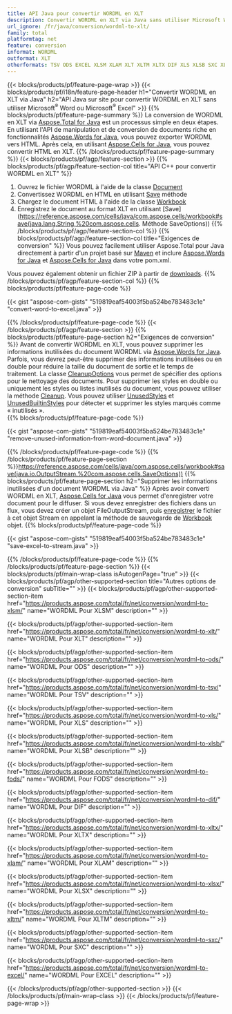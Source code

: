```yaml
---
title: API Java pour convertir WORDML en XLT
description: Convertir WORDML en XLT via Java sans utiliser Microsoft Word ou Microsoft Excel
url_ignore: /fr/java/conversion/wordml-to-xlt/
family: total
platformtag: net
feature: conversion
informat: WORDML
outformat: XLT
otherformats: TSV ODS EXCEL XLSM XLAM XLT XLTM XLTX DIF XLS XLSB SXC XLSX FODS
---
```

{{< blocks/products/pf/feature-page-wrap >}}
{{< blocks/products/pf/i18n/feature-page-header h1="Convertir WORDML en XLT via Java" h2="API Java sur site pour convertir WORDML en XLT sans utiliser Microsoft<sup>&reg;</sup> Word ou Microsoft<sup>&reg;</sup> Excel" >}}
{{% blocks/products/pf/feature-page-summary %}}
La conversion de WORDML en XLT via [Aspose.Total for Java](https://products.aspose.com/total/java/) est un processus simple en deux étapes. En utilisant l'API de manipulation et de conversion de documents riche en fonctionnalités [Aspose.Words for Java](https://products.aspose.com/words/java/), vous pouvez exporter WORDML vers HTML. Après cela, en utilisant [Aspose.Cells for Java](https://products.aspose.com/cells/java/), vous pouvez convertir HTML en XLT.
{{% /blocks/products/pf/feature-page-summary  %}}
{{< blocks/products/pf/agp/feature-section >}}
{{% blocks/products/pf/agp/feature-section-col title="API C++ pour convertir WORDML en XLT" %}}
1. Ouvrez le fichier WORDML à l'aide de la classe [Document](https://reference.aspose.com/words/java/com.aspose.words/Document)
2. Convertissez WORDML en HTML en utilisant [Save](https://reference.aspose.com/words/java/com.aspose.words/Document#save(java.lang.String,com.aspose.words.SaveOptions) ) méthode
3. Chargez le document HTML à l'aide de la classe [Workbook](https://reference.aspose.com/cells/java/com.aspose.cells/Workbook)
4. Enregistrez le document au format XLT en utilisant [Save](https://reference.aspose.com/cells/java/com.aspose.cells/workbook#save(java.lang.String,%20com.aspose.cells. Méthode SaveOptions))
{{% /blocks/products/pf/agp/feature-section-col %}}
{{% blocks/products/pf/agp/feature-section-col title="Exigences de conversion" %}}
Vous pouvez facilement utiliser Aspose.Total pour Java directement à partir d'un projet basé sur [Maven](https://repository.aspose.com/webapp/#/artifacts/browse/tree/General/repo/com/aspose/aspose-total) et inclure [Aspose.Words for Java](https://wordmls.aspose.com/words/java/installation/) et [Aspose.Cells for Java](https://wordmls.aspose.com/cells/java/installation/) dans votre pom.xml.

Vous pouvez également obtenir un fichier ZIP à partir de [downloads](https://releases.aspose.com/total/java).
{{% /blocks/products/pf/agp/feature-section-col %}}
{{% blocks/products/pf/feature-page-code %}}

{{< gist "aspose-com-gists" "519819eaf54003f5ba524be783483c1e" "convert-word-to-excel.java" >}}


{{% /blocks/products/pf/feature-page-code %}}
{{< /blocks/products/pf/agp/feature-section >}}
{{% blocks/products/pf/feature-page-section  h2="Exigences de conversion" %}}
Avant de convertir WORDML en XLT, vous pouvez supprimer les informations inutilisées du document WORDML via [Aspose.Words for Java](https://products.aspose.com/words/java/). Parfois, vous devrez peut-être supprimer des informations inutilisées ou en double pour réduire la taille du document de sortie et le temps de traitement. La classe [CleanupOptions](https://reference.aspose.com/words/java/com.aspose.words/CleanupOptions) vous permet de spécifier des options pour le nettoyage des documents. Pour supprimer les styles en double ou uniquement les styles ou listes inutilisés du document, vous pouvez utiliser la méthode [Cleanup](https://reference.aspose.com/words/java/com.aspose.words/Document#cleanup()). Vous pouvez utiliser [UnusedStyles](https://reference.aspose.com/words/java/com.aspose.words/cleanupoptions#UnusedStyles) et [UnusedBuiltinStyles](https://reference.aspose.com/words/java/com.aspose.words/cleanupoptions#UnusedBuiltinStyles) pour détecter et supprimer les styles marqués comme « inutilisés ».  
{{% blocks/products/pf/feature-page-code %}}

{{< gist "aspose-com-gists" "519819eaf54003f5ba524be783483c1e" "remove-unused-information-from-word-document.java" >}}

{{% /blocks/products/pf/feature-page-code  %}}
{{% /blocks/products/pf/feature-page-section %}}https://reference.aspose.com/cells/java/com.aspose.cells/workbook#save(java.io.OutputStream.%20com.aspose.cells.SaveOptions))
{{% blocks/products/pf/feature-page-section  h2="Supprimer les informations inutilisées d'un document WORDML via Java" %}}
Après avoir converti WORDML en XLT, [Aspose.Cells for Java](https://products.aspose.com/cells/java/) vous permet d'enregistrer votre document pour le diffuser. Si vous devez enregistrer des fichiers dans un flux, vous devez créer un objet FileOutputStream, puis [enregistrer](https://reference.aspose.com/cells/java/com.aspose.cells/workbook#save(java.io.OutputStream.%20com.aspose.cells.SaveOptions)) le fichier à cet objet Stream en appelant la méthode de sauvegarde de [Workbook](https://reference.aspose.com/cells/java/com.aspose.cells/Workbook) objet. 
{{% blocks/products/pf/feature-page-code %}}

{{< gist "aspose-com-gists" "519819eaf54003f5ba524be783483c1e" "save-excel-to-stream.java" >}}

{{% /blocks/products/pf/feature-page-code  %}}
{{% /blocks/products/pf/feature-page-section %}}
{{< blocks/products/pf/main-wrap-class isAutogenPage="true" >}}
{{< blocks/products/pf/agp/other-supported-section title="Autres options de conversion" subTitle="" >}}
{{< blocks/products/pf/agp/other-supported-section-item href="https://products.aspose.com/total/fr/net/conversion/wordml-to-xlsm/" name="WORDML Pour XLSM" description="" >}}

{{< blocks/products/pf/agp/other-supported-section-item href="https://products.aspose.com/total/fr/net/conversion/wordml-to-xlt/" name="WORDML Pour XLT" description="" >}}

{{< blocks/products/pf/agp/other-supported-section-item href="https://products.aspose.com/total/fr/net/conversion/wordml-to-ods/" name="WORDML Pour ODS" description="" >}}

{{< blocks/products/pf/agp/other-supported-section-item href="https://products.aspose.com/total/fr/net/conversion/wordml-to-tsv/" name="WORDML Pour TSV" description="" >}}

{{< blocks/products/pf/agp/other-supported-section-item href="https://products.aspose.com/total/fr/net/conversion/wordml-to-xls/" name="WORDML Pour XLS" description="" >}}

{{< blocks/products/pf/agp/other-supported-section-item href="https://products.aspose.com/total/fr/net/conversion/wordml-to-xlsb/" name="WORDML Pour XLSB" description="" >}}

{{< blocks/products/pf/agp/other-supported-section-item href="https://products.aspose.com/total/fr/net/conversion/wordml-to-fods/" name="WORDML Pour FODS" description="" >}}

{{< blocks/products/pf/agp/other-supported-section-item href="https://products.aspose.com/total/fr/net/conversion/wordml-to-dif/" name="WORDML Pour DIF" description="" >}}

{{< blocks/products/pf/agp/other-supported-section-item href="https://products.aspose.com/total/fr/net/conversion/wordml-to-xltx/" name="WORDML Pour XLTX" description="" >}}

{{< blocks/products/pf/agp/other-supported-section-item href="https://products.aspose.com/total/fr/net/conversion/wordml-to-xlam/" name="WORDML Pour XLAM" description="" >}}

{{< blocks/products/pf/agp/other-supported-section-item href="https://products.aspose.com/total/fr/net/conversion/wordml-to-xlsx/" name="WORDML Pour XLSX" description="" >}}

{{< blocks/products/pf/agp/other-supported-section-item href="https://products.aspose.com/total/fr/net/conversion/wordml-to-xltm/" name="WORDML Pour XLTM" description="" >}}

{{< blocks/products/pf/agp/other-supported-section-item href="https://products.aspose.com/total/fr/net/conversion/wordml-to-sxc/" name="WORDML Pour SXC" description="" >}}

{{< blocks/products/pf/agp/other-supported-section-item href="https://products.aspose.com/total/fr/net/conversion/wordml-to-excel/" name="WORDML Pour EXCEL" description="" >}}


{{< /blocks/products/pf/agp/other-supported-section >}}
{{< /blocks/products/pf/main-wrap-class >}}
{{< /blocks/products/pf/feature-page-wrap >}}